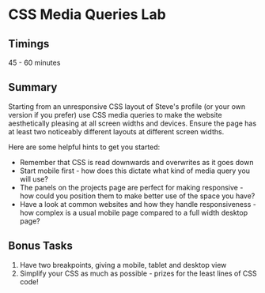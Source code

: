 # CSS Media Queries Lab

## Timings

45 - 60 minutes

## Summary

Starting from an unresponsive CSS layout of Steve's profile (or your own version if you prefer) use CSS media queries to make the website aesthetically pleasing at all screen widths and devices. Ensure the page has at least two noticeably different layouts at different screen widths.

Here are some helpful hints to get you started: 

 - Remember that CSS is read downwards and overwrites as it goes down
 - Start mobile first - how does this dictate what kind of media query you will use?
 - The panels on the projects page are perfect for making responsive - how could you position them to make better use of the space you have?
 - Have a look at common websites and how they handle responsiveness - how complex is a usual mobile page compared to a full width desktop page?

## Bonus Tasks

 1. Have two breakpoints, giving a mobile, tablet and desktop view
 2. Simplify your CSS as much as possible - prizes for the least lines of CSS code!